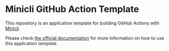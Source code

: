 # Minicli GitHub Action Template

This repository is an application template for building GitHub Actions with [Minicli](https://github.com/minicli/minicli). 

Please check [the official documentation](https://docs.minicli.dev) for more information on how to use this application template.